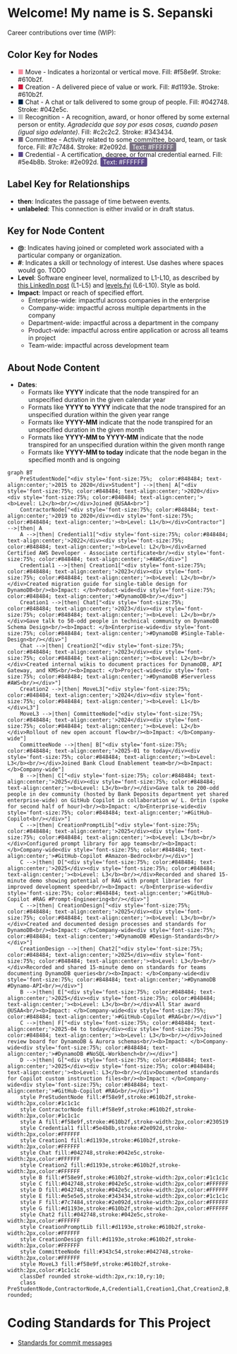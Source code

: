 # Welcome! My name is S. Sepanski

Career contributions over time (WIP):

## Color Key for Nodes

- <span style="color:#f58e9f;">&#9632;</span> Move - Indicates a horizontal or vertical move. Fill: #f58e9f. Stroke: #610b2f.
- <span style="color:#d1193e;">&#9632;</span> Creation - A delivered piece of value or work. Fill: #d1193e. Stroke: #610b2f.
- <span style="color:#042748;">&#9632;</span> Chat - A chat or talk delivered to some group of people. Fill: #042748. Stroke: #042e5c.
- <span style="color:#c2c2c2;">&#9632;</span> Recognition - A recognition, award, or honor offered by some external person or entity. <i>Agradecida que soy por esas cosas, cuando pasen (igual sigo adelante)</i>. Fill: #c2c2c2. Stroke: #343434.
- <span style="color:#7c7484;">&#9632;</span> Committee - Activity related to some committee, board, team, or task force. Fill: #7c7484. Stroke: #2e092d. <span style="color:#FFFFFF; background:#7c7484; padding:2px 6px; border-radius:3px;">Text: #FFFFFF</span>
- <span style="color:#5e4b8b;">&#9632;</span> Credential - A certification, degree, or formal credential earned. Fill: #5e4b8b. Stroke: #2e092d. <span style="color:#FFFFFF; background:#5e4b8b; padding:2px 6px; border-radius:3px;">Text: #FFFFFF</span>

## Label Key for Relationships

- **then**: Indicates the passage of time between events.
- **unlabeled**: This connection is either invalid or in draft status.

## Key for Node Content

- **@**: Indicates having joined or completed work associated with a particular company or organization.
- **#**: Indicates a skill or technology of interest. Use dashes where spaces would go. TODO
- **Level**: Software engineer level, normalized to L1-L10, as described by [this LinkedIn post](https://www.linkedin.com/pulse/understanding-software-engineer-levels-from-entry-level-senior-pke9c/) (L1-L5) and [levels.fyi](https://www.levels.fyi/blog/swe-level-framework.html) (L6-L10). Style as bold.
- **Impact**: Impact or reach of specified effort.
  - Enterprise-wide: impactful across companies in the enterprise
  - Company-wide: impactful across multiple departments in the company
  - Department-wide: impactful across a department in the company
  - Product-wide: impactful across entire application or across all teams in project
  - Team-wide: impactful across development team

## About Node Content

- **Dates**:
  - Formats like **YYYY** indicate that the node transpired for an unspecified duration in the given calendar year
  - Formats like **YYYY to YYYY** indicate that the node transpired for an unspecified duration within the given year range
  - Formats like **YYYY-MM** indicate that the node transpired for an unspecified duration in the given month
  - Formats like **YYYY-MM to YYYY-MM** indicate that the node transpired for an unspecified duration within the given month range
  - Formats like **YYYY-MM to today** indicate that the node began in the specified month and is ongoing

```mermaid
graph BT
    PreStudentNode["<div style='font-size:75%;  color:#848484; text-align:center;'>2015 to 2020</div>Student"] -->|then| A["<div style='font-size:75%; color:#848484; text-align:center;'>2020</div><div style='font-size:75%; color:#848484; text-align:center;'><b>Level: L2</b><br/></div>Joined @USAA<br>"]
    ContractorNode["<div style='font-size:75%; color:#848484; text-align:center;'>2019 to 2020</div><div style='font-size:75%; color:#848484; text-align:center;'><b>Level: L1</b></div>Contractor"] -->|then| A
    A -->|then| Credential1["<div style='font-size:75%; color:#848484; text-align:center;'>2022</div><div style='font-size:75%; color:#848484; text-align:center;'><b>Level: L2</b></div>Earned Certified AWS Developer - Associate certificate<br/><div style='font-size:75%; color:#848484; text-align:center;'>#AWS</div>"]
    Credential1 -->|then| Creation1["<div style='font-size:75%; color:#848484; text-align:center;'>2023</div><div style='font-size:75%; color:#848484; text-align:center;'><b>Level: L2</b><br/></div>Created migration guide for single-table design for DynamoDB<br/><b>Impact: </b>Product-wide<div style='font-size:75%; color:#848484; text-align:center;'>#DynamoDB<br/></div>"]
    Creation1 -->|then| Chat["<div style='font-size:75%; color:#848484; text-align:center;'>2023</div><div style='font-size:75%; color:#848484; text-align:center;'><b>Level: L2</b><br/></div>Gave talk to 50-odd people in technical community on DynamoDB Schema Design<br/><b>Impact: </b>Enterprise-wide<div style='font-size:75%; color:#848484; text-align:center;'>#DynamoDB #Single-Table-Design<br/></div>"]
    Chat -->|then| Creation2["<div style='font-size:75%; color:#848484; text-align:center;'>2023</div><div style='font-size:75%; color:#848484; text-align:center;'><b>Level: L2</b><br/></div>Created internal wikis to document practices for DynamoDB, API Gateway, and KMS<br/><b>Impact: </b>Project-wide<div style='font-size:75%; color:#848484; text-align:center;'>#DynamoDB #Serverless #AWS<br/></div>"]
    Creation2 -->|then| MoveL3["<div style='font-size:75%; color:#848484; text-align:center;'>2024</div><div style='font-size:75%; color:#848484; text-align:center;'><b>Level: L1</b></div>L3"]
    MoveL3 -->|then| CommitteeNode["<div style='font-size:75%; color:#848484; text-align:center;'>2024</div><div style='font-size:75%; color:#848484; text-align:center;'><b>Level: L2</b></div>Rollout of new open account flow<br/><b>Impact: </b>Company-wide"]
    CommitteeNode -->|then| B["<div style='font-size:75%; color:#848484; text-align:center;'>2025-01 to today</div><div style='font-size:75%; color:#848484; text-align:center;'><b>Level: L3</b><br/></div>Joined Bank Cloud Enablement team<br/><b>Impact: </b>Company-wide"]
    B -->|then| C["<div style='font-size:75%; color:#848484; text-align:center;'>2025</div><div style='font-size:75%; color:#848484; text-align:center;'><b>Level: L3</b><br/></div>Gave talk to 200-odd people in dev community (hosted by Bank Deposits department yet shared enterprise-wide) on GitHub Copilot in collaboration w/ L. Ortin (spoke for second half of hour)<br/><b>Impact: </b>Enterprise-wide<div style='font-size:75%; color:#848484; text-align:center;'>#GitHub-Copilot<br/></div>"]
    C -->|then| CreationPromptLib["<div style='font-size:75%; color:#848484; text-align:center;'>2025</div><div style='font-size:75%; color:#848484; text-align:center;'><b>Level: L3</b><br/></div>Configured prompt library for app teams<br/><b>Impact: </b>Company-wide<div style='font-size:75%; color:#848484; text-align:center;'>#GitHub-Copilot #Amazon-Bedrock<br/></div>"]
    C -->|then| D["<div style='font-size:75%; color:#848484; text-align:center;'>2025</div><div style='font-size:75%; color:#848484; text-align:center;'><b>Level: L3</b><br/></div>Recorded and shared 15-minute demo showing potential of RAG with prompt libraries for improved development speed<br/><b>Impact: </b>Enterprise-wide<div style='font-size:75%; color:#848484; text-align:center;'>#GitHub-Copilot #RAG #Prompt-Engineering<br/></div>"]
    C -->|then| CreationDesign["<div style='font-size:75%; color:#848484; text-align:center;'>2025</div><div style='font-size:75%; color:#848484; text-align:center;'><b>Level: L3</b><br/></div>Created and documented design processes and standards for DynamoDB<br/><b>Impact: </b>Company-wide<div style='font-size:75%; color:#848484; text-align:center;'>#DynamoDB #Design-Standards<br/></div>"]
    CreationDesign -->|then| Chat2["<div style='font-size:75%; color:#848484; text-align:center;'>2025</div><div style='font-size:75%; color:#848484; text-align:center;'><b>Level: L3</b><br/></div>Recorded and shared 15-minute demo on standards for teams documenting DynamoDB queries<br/><b>Impact: </b>Company-wide<div style='font-size:75%; color:#848484; text-align:center;'>#DynamoDB #Dynamo-API<br/></div>"]
    B -->|then| E["<div style='font-size:75%; color:#848484; text-align:center;'>2025</div><div style='font-size:75%; color:#848484; text-align:center;'><b>Level: L3</b><br/></div>All Star award @USAA<br/><b>Impact: </b>Company-wide<div style='font-size:75%; color:#848484; text-align:center;'>#GitHub-Copilot #RAG<br/></div>"]
    C -->|then| F["<div style='font-size:75%; color:#848484; text-align:center;'>2025-04 to today</div><div style='font-size:75%; color:#848484; text-align:center;'><b>Level: L3</b><br/></div>Joined review board for DynamoDB & Aurora schemas<br/><b>Impact: </b>Company-wide<div style='font-size:75%; color:#848484; text-align:center;'>#DynamoDB #NoSQL-Workbench<br/></div>"]
    D -->|then| G["<div style='font-size:75%; color:#848484; text-align:center;'>2025</div><div style='font-size:75%; color:#848484; text-align:center;'><b>Level: L3</b><br/></div>Documented standards for Copilot custom instruction files<br/><b>Impact: </b>Company-wide<div style='font-size:75%; color:#848484; text-align:center;'>#GitHub-Copilot #RAG<br/></div>"]
    style PreStudentNode fill:#f58e9f,stroke:#610b2f,stroke-width:2px,color:#1c1c1c
    style ContractorNode fill:#f58e9f,stroke:#610b2f,stroke-width:2px,color:#1c1c1c
    style A fill:#f58e9f,stroke:#610b2f,stroke-width:2px,color:#230519
    style Credential1 fill:#5e4b8b,stroke:#2e092d,stroke-width:2px,color:#FFFFFF
    style Creation1 fill:#d1193e,stroke:#610b2f,stroke-width:2px,color:#FFFFFF
    style Chat fill:#042748,stroke:#042e5c,stroke-width:2px,color:#FFFFFF
    style Creation2 fill:#d1193e,stroke:#610b2f,stroke-width:2px,color:#FFFFFF
    style B fill:#f58e9f,stroke:#610b2f,stroke-width:2px,color:#1c1c1c
    style C fill:#042748,stroke:#042e5c,stroke-width:2px,color:#FFFFFF
    style D fill:#042748,stroke:#042e5c,stroke-width:2px,color:#FFFFFF
    style E fill:#e5e5e5,stroke:#343434,stroke-width:2px,color:#1c1c1c
    style F fill:#7c7484,stroke:#2e092d,stroke-width:2px,color:#FFFFFF
    style G fill:#d1193e,stroke:#610b2f,stroke-width:2px,color:#FFFFFF
    style Chat2 fill:#042748,stroke:#042e5c,stroke-width:2px,color:#FFFFFF
    style CreationPromptLib fill:#d1193e,stroke:#610b2f,stroke-width:2px,color:#FFFFFF
    style CreationDesign fill:#d1193e,stroke:#610b2f,stroke-width:2px,color:#FFFFFF
    style CommitteeNode fill:#343c54,stroke:#042748,stroke-width:2px,color:#FFFFFF
    style MoveL3 fill:#f58e9f,stroke:#610b2f,stroke-width:2px,color:#1c1c1c
    classDef rounded stroke-width:2px,rx:10,ry:10;
    class PreStudentNode,ContractorNode,A,Credential1,Creation1,Chat,Creation2,B,C,D,E,F,G,Chat2,CreationPromptLib,CreationDesign,CommitteeNode,MoveL3 rounded;
```

# Coding Standards for This Project

- [Standards for commit messages](https://gist.github.com/s-sepanski/44b111869e0be434ea3d1a2335b9db68)
